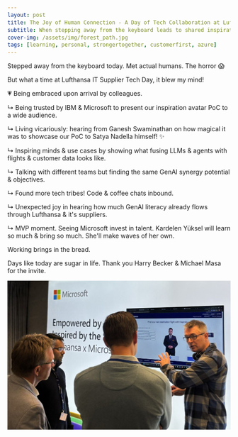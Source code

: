 ```yaml
---
layout: post
title: The Joy of Human Connection - A Day of Tech Collaboration at Lufthansa
subtitle: When stepping away from the keyboard leads to shared inspiration, recognition, and unexpected community
cover-img: /assets/img/forest_path.jpg
tags: [learning, personal, strongertogether, customerfirst, azure]
---
```

<!-- Original LinkedIn post: https://www.linkedin.com/posts/activity-7262192633492443136-7vZh -->

Stepped away from the keyboard today. Met actual humans. The horror 😱

But what a time at Lufthansa IT Supplier Tech Day, it blew my mind!

💗 Being embraced upon arrival by colleagues.

↳ Being trusted by IBM & Microsoft to present our inspiration avatar PoC to a wide audience.

↳ Living vicariously: hearing from Ganesh Swaminathan on how magical it was to showcase our PoC to Satya Nadella himself! ✨

↳ Inspiring minds & use cases by showing what fusing LLMs & agents with flights & customer data looks like.

↳ Talking with different teams but finding the same GenAI synergy potential & objectives.

↳ Found more tech tribes! Code & coffee chats inbound.

↳ Unexpected joy in hearing how much GenAI literacy already flows through Lufthansa & it's suppliers.

↳ MVP moment. Seeing Microsoft invest in talent. Kardelen Yüksel will learn so much & bring so much. She'll make waves of her own.

Working brings in the bread.

Days like today are sugar in life. Thank you Harry Becker & Michael Masa for the invite.

![](../assets/img/supplier-tech-day.jpg)
